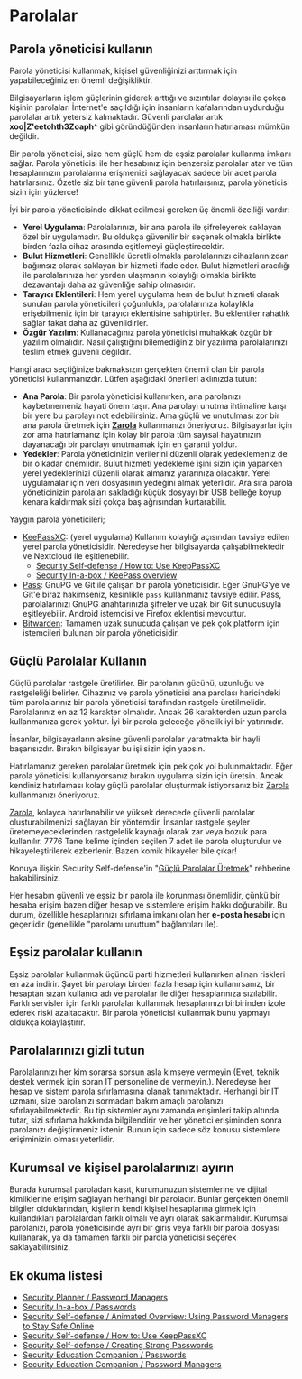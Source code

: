 # Parolalar

<!-- toc -->

## Parola yöneticisi kullanın<a name="parola-yoneticisi"></a>

Parola yöneticisi kullanmak, kişisel güvenliğinizi arttırmak için yapabileceğiniz en önemli değişikliktir.

Bilgisayarların işlem güçlerinin giderek arttığı ve sızıntılar dolayısı ile çokça kişinin parolaları İnternet'e saçıldığı için insanların kafalarından uydurduğu parolalar artık yetersiz kalmaktadır. Güvenli parolalar artık **xoo|Z'eetohth3Zoaph^** gibi göründüğünden insanların hatırlaması mümkün değildir.

Bir parola yöneticisi, size hem güçlü hem de eşsiz parolalar kullanma imkanı sağlar. Parola yöneticisi ile her hesabınız için benzersiz parolalar atar ve tüm hesaplarınızın parolalarına erişmenizi sağlayacak sadece bir adet parola hatırlarsınız. Özetle siz bir tane güvenli parola hatırlarsınız, parola yöneticisi sizin için yüzlerce!

İyi bir parola yöneticisinde dikkat edilmesi gereken üç önemli özelliği vardır:

* **Yerel Uygulama**: Parolalarınızı, bir ana parola ile şifreleyerek saklayan özel bir uygulamadır. Bu oldukça güvenilir bir seçenek olmakla birlikte birden fazla cihaz arasında eşitlemeyi güçleştirecektir.
* **Bulut Hizmetleri**: Genellikle ücretli olmakla parolalarınızı cihazlarınızdan bağımsız olarak saklayan bir hizmeti ifade eder. Bulut hizmetleri aracılığı ile parolalarınıza her yerden ulaşmanın kolaylığı olmakla birlikte dezavantajı daha az güvenliğe sahip olmasıdır. 
* **Tarayıcı Eklentileri**: Hem yerel uygulama hem de bulut hizmeti olarak sunulan parola yöneticileri çoğunlukla, parolalarınıza kolaylıkla erişebilmeniz için bir tarayıcı eklentisine sahiptirler. Bu eklentiler rahatlık sağlar fakat daha az güvenlidirler.
* **Özgür Yazılım**: Kullanacağınız parola yöneticisi muhakkak özgür bir yazılım olmalıdır. Nasıl çalıştığını bilemediğiniz bir yazılıma parolalarınızı teslim etmek güvenli değildir.

Hangi aracı seçtiğinize bakmaksızın gerçekten önemli olan bir parola yöneticisi kullanmanızdır. Lütfen aşağıdaki önerileri aklınızda tutun:

* **Ana Parola**: Bir parola yöneticisi kullanırken, ana parolanızı kaybetmemeniz hayati önem taşır. Ana parolayı unutma ihtimaline karşı bir yere bu parolayı not edebilirsiniz. Ama güçlü ve unutulması zor bir ana parola üretmek için **[Zarola](https://zarola.oyd.org.tr)** kullanmanızı öneriyoruz. Bilgisayarlar için zor ama hatırlamanız için kolay bir parola tüm sayısal hayatınızın dayanacağı bir parolayı unutmamak için en garanti yoldur.
* **Yedekler**: Parola yöneticinizin verilerini düzenli olarak yedeklemeniz de bir o kadar önemlidir. Bulut hizmeti yedekleme işini sizin için yaparken yerel yedeklerinizi düzenli olarak almanız yararınıza olacaktır. Yerel uygulamalar için veri dosyasının yedeğini almak yeterlidir. Ara sıra parola yöneticinizin parolaları sakladığı küçük dosyayı bir USB belleğe koyup kenara kaldırmak sizi çokça baş ağrısından kurtarabilir.

Yaygın parola yöneticileri;

*  [KeePassXC](https://keepassxc.org/): (yerel uygulama) Kullanım kolaylığı açısından tavsiye edilen yerel parola yöneticisidir. Neredeyse her bilgisayarda çalışabilmektedir ve Nextcloud ile eşitlenebilir.
   * [Security Self-defense / How to: Use KeepPassXC](https://ssd.eff.org/en/module/how-use-keepassxc)
   * [Security In-a-box / KeePass overview](https://securityinabox.org/en/guide/keepass/windows)
* [Pass](https://passwordstore.org): GnuPG ve Git ile çalışan bir parola yöneticisidir. Eğer GnuPG'ye ve Git'e biraz hakimseniz, kesinlikle `pass` kullanmanız tavsiye edilir. Pass, parolalarınızı GnuPG anahtarınızla şifreler ve uzak bir Git sunucusuyla eşitleyebilir. Android istemcisi ve Firefox eklentisi mevcuttur.
* [Bitwarden](https://bitwarden.com/): Tamamen uzak sunucuda çalışan ve pek çok platform için istemcileri bulunan bir parola yöneticisidir.

## Güçlü Parolalar Kullanın<a name="guclu-parola"></a>

Güçlü parolalar rastgele üretilirler. Bir parolanın gücünü, uzunluğu ve rastgeleliği belirler. Cihazınız ve parola yöneticisi ana parolası haricindeki tüm parolalarınız bir parola yöneticisi tarafından rastgele üretilmelidir. Parolalarınız en az 12 karakter olmalıdır. Ancak 26 karakterden uzun parola kullanmanıza gerek yoktur. İyi bir parola geleceğe yönelik iyi bir yatırımdır.

İnsanlar, bilgisayarların aksine güvenli parolalar yaratmakta bir hayli başarısızdır. Bırakın bilgisayar bu işi sizin için yapsın.

Hatırlamanız gereken parolalar üretmek için pek çok yol bulunmaktadır. Eğer parola yöneticisi kullanıyorsanız bırakın uygulama sizin için üretsin. Ancak kendiniz hatırlaması kolay güçlü parolalar oluşturmak istiyorsanız biz [Zarola](https://zarola.oyd.org.tr) kullanmanızı öneriyoruz.

[Zarola](https://zarola.oyd.org.tr), kolayca hatırlanabilir ve yüksek derecede güvenli parolalar oluşturabilmenizi sağlayan bir yöntemdir. İnsanlar rastgele şeyler üretemeyeceklerinden rastgelelik kaynağı olarak zar veya bozuk para kullanılır. 7776 Tane kelime içinden seçilen 7 adet ile parola oluşturulur ve hikayeleştirilerek ezberlenir. Bazen komik hikayeler bile çıkar!

Konuya ilişkin Security Self-defense'in "[Güçlü Parolalar Üretmek](https://ssd.eff.org/en/module/creating-strong-passwords)" rehberine bakabilirsiniz.

Her hesabın güvenli ve eşsiz bir parola ile korunması önemlidir, çünkü bir hesaba erişim bazen diğer hesap ve sistemlere erişim hakkı doğurabilir. Bu durum, özellikle hesaplarınızı sıfırlama imkanı olan her **e-posta hesabı** için geçerlidir (genellikle "parolamı unuttum" bağlantıları ile).

## Eşsiz parolalar kullanın<a name="essiz-parola"></a>

Eşsiz parolalar kullanmak üçüncü parti hizmetleri kullanırken alınan riskleri en aza indirir. Şayet bir parolayı birden fazla hesap için kullanırsanız, bir hesaptan sızan kullanıcı adı ve parolalar ile diğer hesaplarınıza sızılabilir. Farklı servisler için farklı parolalar kullanmak hesaplarınızı birbirinden izole ederek riski azaltacaktır. Bir parola yöneticisi kullanmak bunu yapmayı oldukça kolaylaştırır.

## Parolalarınızı gizli tutun<a name="gizli-parola"></a>

Parolalarınızı her kim sorarsa sorsun asla kimseye vermeyin (Evet, teknik destek vermek için soran IT personeline de vermeyin.). Neredeyse her hesap ve sistem parola sıfırlamasına olanak tanımaktadır. Herhangi bir IT uzmanı, size parolanızı sormadan bakım amaçlı parolanızı sıfırlayabilmektedir. Bu tip sistemler aynı zamanda erişimleri takip altında tutar, sizi sıfırlama hakkında bilgilendirir ve her yönetici erişiminden sonra parolanızı değiştirmeniz istenir. Bunun için sadece söz konusu sistemlere erişiminizin olması yeterlidir.

## Kurumsal ve kişisel parolalarınızı ayırın<a name="kurumsal-kisisel-parola"></a>

Burada kurumsal paroladan kasıt, kurumunuzun sistemlerine ve dijital kimliklerine erişim sağlayan herhangi bir paroladır. Bunlar gerçekten önemli bilgiler olduklarından, kişilerin kendi kişisel hesaplarına girmek için kullandıkları parolalardan farklı olmalı ve ayrı olarak saklanmalıdır. Kurumsal parolanızı, parola yöneticisinde ayrı bir giriş veya farklı bir parola dosyası kullanarak, ya da tamamen farklı bir parola yöneticisi seçerek saklayabilirsiniz.

## Ek okuma listesi<a name="ek-okuma"></a>

* [Security Planner / Password Managers](https://securityplanner.org/#/tool/password-manager)
* [Security In-a-box / Passwords](https://securityinabox.org/en/guide/passwords/)
* [Security Self-defense / Animated Overview: Using Password Managers to Stay Safe Online](https://ssd.eff.org/en/module/animated-overview-using-password-managers-stay-safe-online)
* [Security Self-defense / How to: Use KeepPassXC](https://ssd.eff.org/en/module/how-use-keepassxc)
* [Security Self-defense / Creating Strong Passwords](https://ssd.eff.org/en/module/creating-strong-passwords)
* [Security Education Companion / Passwords](https://sec.eff.org/topics/passwords)
* [Security Education Companion / Password Managers](https://sec.eff.org/topics/password-managers)
